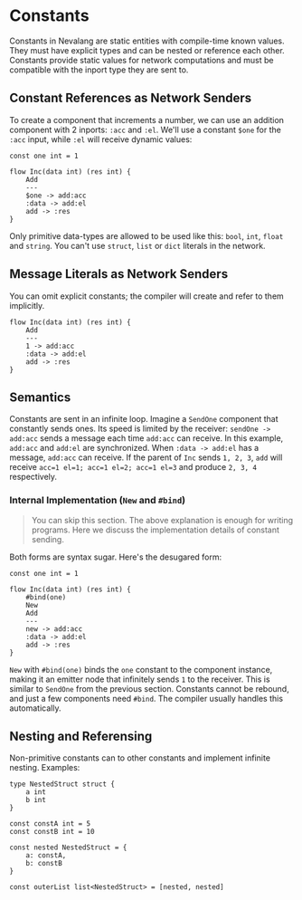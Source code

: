 # Constants

Constants in Nevalang are static entities with compile-time known values. They must have explicit types and can be nested or reference each other. Constants provide static values for network computations and must be compatible with the inport type they are sent to.

## Constant References as Network Senders

To create a component that increments a number, we can use an addition component with 2 inports: `:acc` and `:el`. We'll use a constant `$one` for the `:acc` input, while `:el` will receive dynamic values:

```neva
const one int = 1

flow Inc(data int) (res int) {
    Add
    ---
    $one -> add:acc
    :data -> add:el
    add -> :res
}
```

Only primitive data-types are allowed to be used like this: `bool`, `int`, `float` and `string`. You can't use `struct`, `list` or `dict` literals in the network.

## Message Literals as Network Senders

You can omit explicit constants; the compiler will create and refer to them implicitly.

```neva
flow Inc(data int) (res int) {
    Add
    ---
    1 -> add:acc
    :data -> add:el
    add -> :res
}
```

## Semantics

Constants are sent in an infinite loop. Imagine a `SendOne` component that constantly sends ones. Its speed is limited by the receiver: `sendOne -> add:acc` sends a message each time `add:acc` can receive. In this example, `add:acc` and `add:el` are synchronized. When `:data -> add:el` has a message, `add:acc` can receive. If the parent of `Inc` sends `1, 2, 3`, `add` will receive `acc=1 el=1; acc=1 el=2; acc=1 el=3` and produce `2, 3, 4` respectively.

### Internal Implementation (`New` and `#bind`)

> You can skip this section. The above explanation is enough for writing programs. Here we discuss the implementation details of constant sending.

Both forms are syntax sugar. Here's the desugared form:

```neva
const one int = 1

flow Inc(data int) (res int) {
    #bind(one)
    New
    Add
    ---
    new -> add:acc
    :data -> add:el
    add -> :res
}
```

`New` with `#bind(one)` binds the `one` constant to the component instance, making it an emitter node that infinitely sends `1` to the receiver. This is similar to `SendOne` from the previous section. Constants cannot be rebound, and just a few components need `#bind`. The compiler usually handles this automatically.

## Nesting and Referensing

Non-primitive constants can to other constants and implement infinite nesting. Examples:

```neva
type NestedStruct struct {
    a int
    b int
}

const constA int = 5
const constB int = 10

const nested NestedStruct = {
    a: constA,
    b: constB
}

const outerList list<NestedStruct> = [nested, nested]
```

